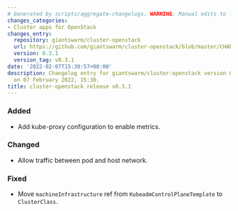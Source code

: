 ```yaml
---
# Generated by scripts/aggregate-changelogs. WARNING: Manual edits to this files will be overwritten.
changes_categories:
- Cluster apps for OpenStack
changes_entry:
  repository: giantswarm/cluster-openstack
  url: https://github.com/giantswarm/cluster-openstack/blob/master/CHANGELOG.md#031---2022-02-07
  version: 0.3.1
  version_tag: v0.3.1
date: '2022-02-07T15:30:57+00:00'
description: Changelog entry for giantswarm/cluster-openstack version 0.3.1, published
  on 07 February 2022, 15:30.
title: cluster-openstack release v0.3.1
---
```


### Added
- Add kube-proxy configuration to enable metrics.
### Changed
- Allow traffic between pod and host network.
### Fixed
- Move `machineInfrastructure` ref from `KubeadmControlPlaneTemplate` to `ClusterClass`.
